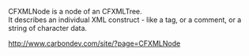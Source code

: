 CFXMLNode is a node of an CFXMLTree.   
It describes an individual XML construct - like a tag, or a comment, or a string of character data.

http://www.carbondev.com/site/?page=CFXMLNode
